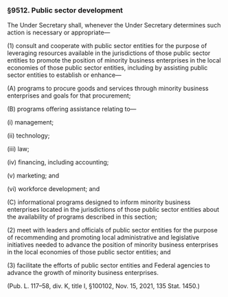 ### §9512. Public sector development ###

The Under Secretary shall, whenever the Under Secretary determines such action is necessary or appropriate—

(1) consult and cooperate with public sector entities for the purpose of leveraging resources available in the jurisdictions of those public sector entities to promote the position of minority business enterprises in the local economies of those public sector entities, including by assisting public sector entities to establish or enhance—

(A) programs to procure goods and services through minority business enterprises and goals for that procurement;

(B) programs offering assistance relating to—

(i) management;

(ii) technology;

(iii) law;

(iv) financing, including accounting;

(v) marketing; and

(vi) workforce development; and

(C) informational programs designed to inform minority business enterprises located in the jurisdictions of those public sector entities about the availability of programs described in this section;

(2) meet with leaders and officials of public sector entities for the purpose of recommending and promoting local administrative and legislative initiatives needed to advance the position of minority business enterprises in the local economies of those public sector entities; and

(3) facilitate the efforts of public sector entities and Federal agencies to advance the growth of minority business enterprises.

(Pub. L. 117–58, div. K, title I, §100102, Nov. 15, 2021, 135 Stat. 1450.)